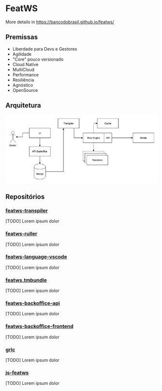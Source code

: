 # FeatWS

More details in https://bancodobrasil.github.io/featws/

## Premissas

- Liberdade para Devs e Gestores
- Agilidade
- "Core" pouco versionado
- Cloud Native
- MultiCloud
- Performance
- Resiliência
- Agnóstico
- OpenSource

## Arquitetura

![Arquitetura](featws-arquitetura.png)

## Repositórios

### [featws-transpiler](https://github.com/bancodobrasil/featws-transpiler) 

[TODO] Lorem ipsum dolor

### [featws-ruller](https://github.com/bancodobrasil/featws-ruller)

[TODO] Lorem ipsum dolor

### [featws-language-vscode](https://github.com/bancodobrasil/featws-language-vscode) 

[TODO] Lorem ipsum dolor

### [featws.tmbundle](https://github.com/bancodobrasil/featws.tmbundle) 

[TODO] Lorem ipsum dolor

### [featws-backoffice-api](https://github.com/bancodobrasil/featws-backoffice-api) 

[TODO] Lorem ipsum dolor

### [featws-backoffice-frontend](https://github.com/bancodobrasil/featws-backoffice-frontend) 

[TODO] Lorem ipsum dolor

### [grlc](https://github.com/bancodobrasil/grlc) 

[TODO] Lorem ipsum dolor

### [js-featws](https://github.com/bancodobrasil/js-featws) 

[TODO] Lorem ipsum dolor

